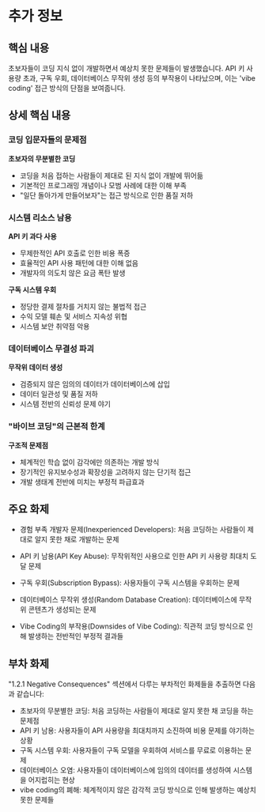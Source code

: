 # 추가 정보

## 핵심 내용
초보자들이 코딩 지식 없이 개발하면서 예상치 못한 문제들이 발생했습니다. API 키 사용량 초과, 구독 우회, 데이터베이스 무작위 생성 등의 부작용이 나타났으며, 이는 'vibe coding' 접근 방식의 단점을 보여줍니다.

## 상세 핵심 내용
### 코딩 입문자들의 문제점

**초보자의 무분별한 코딩**
- 코딩을 처음 접하는 사람들이 제대로 된 지식 없이 개발에 뛰어듦
- 기본적인 프로그래밍 개념이나 모범 사례에 대한 이해 부족
- "일단 돌아가게 만들어보자"는 접근 방식으로 인한 품질 저하

### 시스템 리소스 남용

**API 키 과다 사용**
- 무제한적인 API 호출로 인한 비용 폭증
- 효율적인 API 사용 패턴에 대한 이해 없음
- 개발자의 의도치 않은 요금 폭탄 발생

**구독 시스템 우회**
- 정당한 결제 절차를 거치지 않는 불법적 접근
- 수익 모델 훼손 및 서비스 지속성 위협
- 시스템 보안 취약점 악용

### 데이터베이스 무결성 파괴

**무작위 데이터 생성**
- 검증되지 않은 임의의 데이터가 데이터베이스에 삽입
- 데이터 일관성 및 품질 저하
- 시스템 전반의 신뢰성 문제 야기

### "바이브 코딩"의 근본적 한계

**구조적 문제점**
- 체계적인 학습 없이 감각에만 의존하는 개발 방식
- 장기적인 유지보수성과 확장성을 고려하지 않는 단기적 접근
- 개발 생태계 전반에 미치는 부정적 파급효과

## 주요 화제
- 경험 부족 개발자 문제(Inexperienced Developers): 처음 코딩하는 사람들이 제대로 알지 못한 채로 개발하는 문제

- API 키 남용(API Key Abuse): 무작위적인 사용으로 인한 API 키 사용량 최대치 도달 문제

- 구독 우회(Subscription Bypass): 사용자들이 구독 시스템을 우회하는 문제

- 데이터베이스 무작위 생성(Random Database Creation): 데이터베이스에 무작위 콘텐츠가 생성되는 문제

- Vibe Coding의 부작용(Downsides of Vibe Coding): 직관적 코딩 방식으로 인해 발생하는 전반적인 부정적 결과들

## 부차 화제
"1.2.1 Negative Consequences" 섹션에서 다루는 부차적인 화제들을 추출하면 다음과 같습니다:

- 초보자의 무분별한 코딩: 처음 코딩하는 사람들이 제대로 알지 못한 채 코딩을 하는 문제점
- API 키 남용: 사용자들이 API 사용량을 최대치까지 소진하여 비용 문제를 야기하는 상황
- 구독 시스템 우회: 사용자들이 구독 모델을 우회하여 서비스를 무료로 이용하는 문제
- 데이터베이스 오염: 사용자들이 데이터베이스에 임의의 데이터를 생성하여 시스템을 어지럽히는 현상
- vibe coding의 폐해: 체계적이지 않은 감각적 코딩 방식으로 인해 발생하는 예상치 못한 문제들
